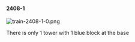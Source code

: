 #### 2408-1
![train-2408-1-0.png](https://github.com/lil-lab/nlvr/raw/master/nlvr/train/images/59/train-2408-1-0.png "train-2408-1-0.png")

There is only 1 tower with 1 blue block at the base